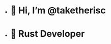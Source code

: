 - # 👋 Hi, I’m @taketherisc
- # 🦀 Rust Developer

<!---
taketherisc/taketherisc is a ✨ special ✨ repository because its `README.md` (this file) appears on your GitHub profile.
You can click the Preview link to take a look at your changes.
--->

